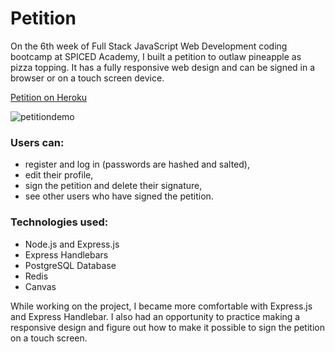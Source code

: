 # Petition

On the 6th week of Full Stack JavaScript Web Development coding bootcamp at SPICED Academy, I built a petition to outlaw pineapple as pizza topping. It has a fully responsive web design and can be signed in a browser or on a touch screen device.

[Petition on Heroku](https://pineapplepetition.herokuapp.com/)

![petitiondemo](https://github.com/spicedacademy/horseradish-petition/blob/lina/petitiondemo.gif)

### Users can:

- register and log in (passwords are hashed and salted),
- edit their profile,
- sign the petition and delete their signature,
-  see other users who have signed the petition.  

### Technologies used:

- Node.js and Express.js
- Express Handlebars
- PostgreSQL Database
- Redis 
- Canvas

While working on the project, I became more comfortable with Express.js and Express Handlebar. I also had an opportunity to practice making a responsive design and figure out how to make it possible to sign the petition on a touch screen. 